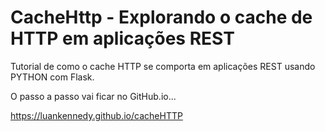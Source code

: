 ﻿# CacheHttp - Explorando o cache de HTTP em aplicações REST

Tutorial de como o cache HTTP se comporta em aplicações REST usando PYTHON com Flask.

O passo a passo vai ficar no GitHub.io...

https://luankennedy.github.io/cacheHTTP
